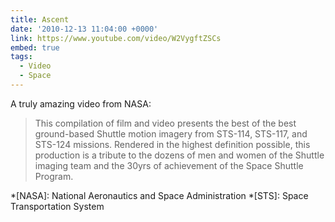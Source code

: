 ```yaml
---
title: Ascent
date: '2010-12-13 11:04:00 +0000'
link: https://www.youtube.com/video/W2VygftZSCs
embed: true
tags:
  - Video
  - Space
---
```

A truly amazing video from NASA:

> This compilation of film and video presents the best of the best ground-based Shuttle motion imagery from STS-114, STS-117, and STS-124 missions. Rendered in the highest definition possible, this production is a tribute to the dozens of men and women of the Shuttle imaging team and the 30yrs of achievement of the Space Shuttle Program.

*[NASA]: National Aeronautics and Space Administration
*[STS]: Space Transportation System
